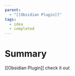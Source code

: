 ```yaml
---
parent:
  - "[[Obsidian Plugin]]"
tags:
  - idea
  - completed
---
```

# Summary
[[Obsidian Plugin]] check it out